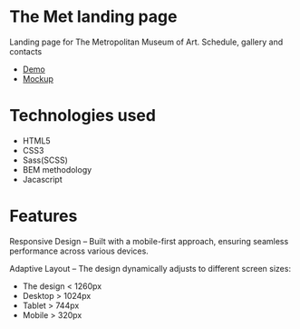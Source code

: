 # The Met landing page
Landing page for The Metropolitan Museum of Art. Schedule, gallery and contacts
  - [Demo](https://Vasyl-Zhyliakov.github.io/met-landing/)
  - [Mockup](https://www.figma.com/design/lSR1m42L9YwzQwzzxKwHpw/THE-MET?node-id=8590-49&t=tsNKYNCTKppG4rNG-0)

# Technologies used
  - HTML5
  - CSS3
  - Sass(SCSS)
  - BEM methodology
  - Jacascript

# Features

Responsive Design – Built with a mobile-first approach, ensuring seamless performance across various devices.

Adaptive Layout – The design dynamically adjusts to different screen sizes:
- The design < 1260px
- Desktop > 1024px
- Tablet > 744px
- Mobile > 320px
